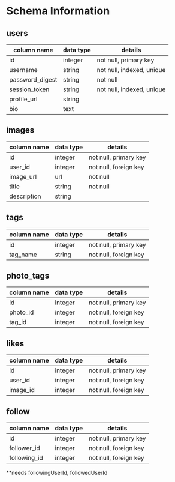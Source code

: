 # Schema Information

## users
column name     | data type | details
----------------|-----------|-----------------------
id              | integer   | not null, primary key
username        | string    | not null, indexed, unique
password_digest | string    | not null
session_token   | string    | not null, indexed, unique
profile_url     | string    |
bio             | text      |

## images
column name | data type | details
------------|-----------|-----------------------
id          | integer   | not null, primary key
user_id     | integer   | not null, foreign key
image_url   | url       | not null
title       | string    | not null
description | string    |

## tags
column name | data type | details
------------|-----------|-----------------------
id          | integer   | not null, primary key
tag_name    | string    | not null, foreign key

## photo_tags
column name | data type | details
------------|-----------|-----------------------
id          | integer   | not null, primary key
photo_id    | integer   | not null, foreign key
tag_id      | integer   | not null, foreign key

## likes
column name | data type | details
------------|-----------|-----------------------
id          | integer   | not null, primary key
user_id     | integer   | not null, foreign key
image_id    | integer   | not null, foreign key

## follow
column name | data type | details
------------|-----------|-----------------------
id          | integer   | not null, primary key
follower_id | integer   | not null, foreign key
following_id| integer   | not null, foreign key
**needs followingUserId, followedUserId
